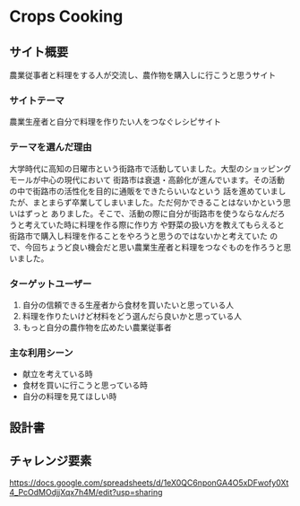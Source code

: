 # Crops Cooking

## サイト概要
農業従事者と料理をする人が交流し、農作物を購入しに行こうと思うサイト

### サイトテーマ
農業生産者と自分で料理を作りたい人をつなぐレシピサイト

### テーマを選んだ理由
大学時代に高知の日曜市という街路市で活動していました。大型のショッピングモールが中心の現代において
街路市は衰退・高齢化が進んでいます。その活動の中で街路市の活性化を目的に通販をできたらいいなという
話を進めていましたが、まとまらず卒業してしまいました。ただ何かできることはないかという思いはずっと
ありました。そこで、活動の際に自分が街路市を使うならなんだろうと考えていた時に料理を作る際に作り方
や野菜の扱い方を教えてもらえると街路市で購入し料理を作ることをやろうと思うのではないかと考えていた
ので、今回ちょうど良い機会だと思い農業生産者と料理をつなぐものを作ろうと思いました。

### ターゲットユーザー
1. 自分の信頼できる生産者から食材を買いたいと思っている人
2. 料理を作りたいけど材料をどう選んだら良いかと思っている人
3. もっと自分の農作物を広めたい農業従事者

### 主な利用シーン
- 献立を考えている時
- 食材を買いに行こうと思っている時
- 自分の料理を見てほしい時

## 設計書

## チャレンジ要素
https://docs.google.com/spreadsheets/d/1eX0QC6nponGA4O5xDFwofy0Xt4_PcOdMOdjjXqx7h4M/edit?usp=sharing
